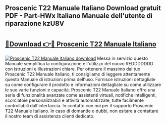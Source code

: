 ## Proscenic T22 Manuale Italiano Download gratuit PDF - Part-HWx Italiano Manuale dell'utente di riparazione kzU8V

# <h2><a href="http://dfcz9fg.blite.top/?on=Proscenic+T22+Manuale+Italiano">🔗Download 👉🔴 Proscenic T22 Manuale Italiano</a></h2>

[![Proscenic T22 Manuale Italiano download](https://i.imgur.com/lujVjoI.png)](http://dfcz9fg.blite.top/?on=Proscenic+T22+Manuale+Italiano)
Messa in servizio questo Manuale semplifica la configurazione e l'utilizzo del nuovo REDDDDDDD con istruzioni e illustrazioni chiare. Per ottenere il massimo dal tuo Proscenic T22 Manuale Italiano, ti consigliamo di leggere attentamente questo Manuale di istruzioni prima dell'uso. Fornisce istruzioni dettagliate su come configurare il prodotto e informazioni dettagliate su come utilizzare le sue varie funzioni e capacità. Proscenic T22 Manuale Italiano offre una serie di funzionalità avanzate come assistenti virtuali, notifiche intelligenti, scorciatoie personalizzabili e attività automatizzate, tutte facilmente controllabili dall'interfaccia. In contatto con noi per il supporto Proscenic T22 Manuale Italiano. In caso di domande o dubbi, non esitare a contattare il nostro team di assistenza clienti dedicato.
